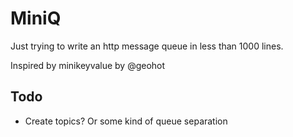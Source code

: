 # MiniQ

Just trying to write an http message queue in less than 1000 lines. 

Inspired by minikeyvalue by @geohot

## Todo
  - Create topics? Or some kind of queue separation
